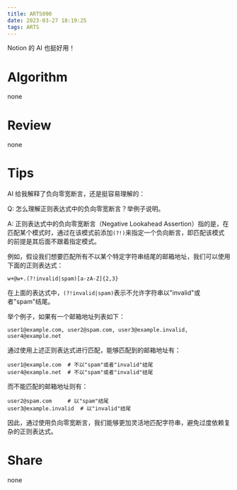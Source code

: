 ```yaml
---
title: ARTS090
date: 2023-03-27 18:19:25
tags: ARTS
---
```


Notion 的 AI 也挺好用！

<!--more-->

# Algorithm

none

# Review

none

# Tips

AI 给我解释了负向零宽断言，还是挺容易理解的：

Q: 怎么理解正则表达式中的负向零宽断言？举例子说明。

A: 正则表达式中的负向零宽断言（Negative Lookahead Assertion）指的是，在匹配某个模式时，通过在该模式前添加`(?!)`来指定一个负向断言，即匹配该模式的前提是其后面不跟着指定模式。

例如，假设我们想要匹配所有不以某个特定字符串结尾的邮箱地址，我们可以使用下面的正则表达式：

```
w+@w+.(?!invalid|spam)[a-zA-Z]{2,3}
```

在上面的表达式中，`(?!invalid|spam)`表示不允许字符串以"invalid"或者"spam"结尾。

举个例子，如果有一个邮箱地址列表如下：

```
user1@example.com, user2@spam.com, user3@example.invalid, user4@example.net
```

通过使用上述正则表达式进行匹配，能够匹配到的邮箱地址有：

```
user1@example.com  # 不以"spam"或者"invalid"结尾
user4@example.net  # 不以"spam"或者"invalid"结尾
```

而不能匹配的邮箱地址则有：

```
user2@spam.com     # 以"spam"结尾
user3@example.invalid  # 以"invalid"结尾
```

因此，通过使用负向零宽断言，我们能够更加灵活地匹配字符串，避免过度依赖复杂的正则表达式。

# Share

none
